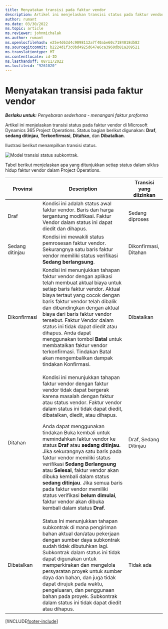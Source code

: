 ```yaml
---
title: Menyatakan transisi pada faktur vendor
description: Artikel ini menjelaskan transisi status pada faktur vendor di Microsoft Dynamics 365 Project Operations.
author: rumant
ms.date: 03/30/2022
ms.topic: article
ms.reviewer: johnmichalak
ms.author: rumant
ms.openlocfilehash: e25e4d63d4c9098112a7f40abe60c7184018d582
ms.sourcegitcommit: b2224d1f3c0bd4925d647e6ca3960db81a209521
ms.translationtype: MT
ms.contentlocale: id-ID
ms.lasthandoff: 08/11/2022
ms.locfileid: "9261020"
---
```

# <a name="state-transitions-on-a-vendor-invoice"></a>Menyatakan transisi pada faktur vendor

_**Berlaku untuk:** Penyebaran sederhana - menangani faktur proforma_

Artikel ini menjelaskan transisi status pada faktur vendor di Microsoft Dynamics 365 Project Operations. Status bagian berikut digunakan: **Draf**, **sedang ditinjau**, **Terkonfirmasi**, **Ditahan**, dan **Dibatalkan**.

Ilustrasi berikut menampilkan transisi status.

![Model transisi status subkontrak.](../media/VI_State_Model.jpg)

Tabel berikut menjelaskan apa yang ditunjukkan setiap status dalam siklus hidup faktur vendor dalam Project Operations.

| Provinsi | Description | Transisi yang diizinkan |
| --- | --- | --- |
| Draf | Kondisi ini adalah status awal faktur vendor. Baris dan harga tergantung modifikasi. Faktur Vendor dalam status ini dapat diedit dan dihapus. | Sedang diproses |
| Sedang ditinjau | Kondisi ini mewakili status pemrosesan faktur vendor. Sekurangnya satu baris faktur vendor memiliki status verifikasi **Sedang berlangsung**. | Dikonfirmasi, Ditahan |
| Dikonfirmasi | Kondisi ini menunjukkan tahapan faktur vendor dengan aplikasi telah membuat aktual biaya untuk setiap baris faktur vendor. Aktual biaya tertaut yang cocok dengan baris faktur vendor telah dibalik dan dibandingkan dengan aktual biaya dari baris faktur vendor tersebut. Faktur Vendor dalam status ini tidak dapat diedit atau dihapus. Anda dapat menggunakan tombol **Batal** untuk membatalkan faktur vendor terkonfirmasi. Tindakan Batal akan mengembalikan dampak tindakan Konfirmasi. | Dibatalkan |
| Ditahan | <p>Kondisi ini menunjukkan tahapan faktur vendor dengan faktur vendor tidak dapat bergerak karena masalah dengan faktur atau status vendor. Faktur vendor dalam status ini tidak dapat diedit, dibatalkan, diedit, atau dihapus.</p><p>Anda dapat menggunakan tindakan Buka kembali untuk memindahkan faktur vendor ke status **Draf** atau **sedang ditinjau**. Jika sekurangnya satu baris pada faktur vendor memiliki status verifikasi **Sedang Berlangsung** atau **Selesai**, faktur vendor akan dibuka kembali dalam status **sedang ditinjau**. Jika semua baris pada faktur vendor memiliki status verifikasi **belum dimulai**, faktur vendor akan dibuka kembali dalam status **Draf**.</p> | Draf, Sedang Ditinjau |
| Dibatalkan | Status Ini menunjukkan tahapan subkontrak di mana pengiriman bahan aktual dan/atau pekerjaan dengan sumber daya subkontrak sudah tidak dibutuhkan lagi. Subkontrak dalam status ini tidak dapat digunakan untuk memperkirakan dan mengelola persyaratan proyek untuk sumber daya dan bahan, dan juga tidak dapat dirujuk pada waktu, pengeluaran, dan penggunaan bahan pada proyek. Subkontrak dalam status ini tidak dapat diedit atau dihapus. | Tidak ada |

[!INCLUDE[footer-include](../../includes/footer-banner.md)]
